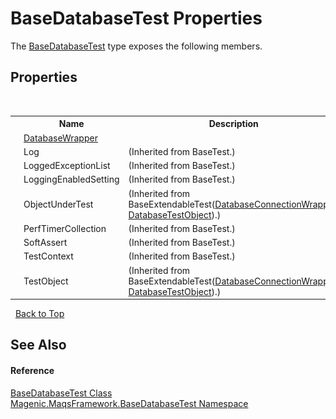 # BaseDatabaseTest Properties
 

The <a href="#/MAQS_4/Database_AUTOGENERATED/BaseDatabaseTest_Class">BaseDatabaseTest</a> type exposes the following members.


## Properties
&nbsp;<table><tr><th></th><th>Name</th><th>Description</th></tr><tr><td>![Public property](media/pubproperty.gif "Public property")</td><td><a href="#/MAQS_4/Database_AUTOGENERATED/BaseDatabaseTest-DatabaseWrapper_Property">DatabaseWrapper</a></td><td /></tr><tr><td>![Public property](media/pubproperty.gif "Public property")</td><td>Log</td><td> (Inherited from BaseTest.)</td></tr><tr><td>![Public property](media/pubproperty.gif "Public property")</td><td>LoggedExceptionList</td><td> (Inherited from BaseTest.)</td></tr><tr><td>![Protected property](media/protproperty.gif "Protected property")</td><td>LoggingEnabledSetting</td><td> (Inherited from BaseTest.)</td></tr><tr><td>![Protected property](media/protproperty.gif "Protected property")</td><td>ObjectUnderTest</td><td> (Inherited from BaseExtendableTest(<a href="#/MAQS_4/Database_AUTOGENERATED/DatabaseConnectionWrapper_Class">DatabaseConnectionWrapper</a>, <a href="#/MAQS_4/Database_AUTOGENERATED/DatabaseTestObject_Class">DatabaseTestObject</a>).)</td></tr><tr><td>![Public property](media/pubproperty.gif "Public property")</td><td>PerfTimerCollection</td><td> (Inherited from BaseTest.)</td></tr><tr><td>![Public property](media/pubproperty.gif "Public property")</td><td>SoftAssert</td><td> (Inherited from BaseTest.)</td></tr><tr><td>![Public property](media/pubproperty.gif "Public property")</td><td>TestContext</td><td> (Inherited from BaseTest.)</td></tr><tr><td>![Protected property](media/protproperty.gif "Protected property")</td><td>TestObject</td><td> (Inherited from BaseExtendableTest(<a href="#/MAQS_4/Database_AUTOGENERATED/DatabaseConnectionWrapper_Class">DatabaseConnectionWrapper</a>, <a href="#/MAQS_4/Database_AUTOGENERATED/DatabaseTestObject_Class">DatabaseTestObject</a>).)</td></tr></table>&nbsp;
<a href="#basedatabasetest-properties">Back to Top</a>

## See Also


#### Reference
<a href="#/MAQS_4/Database_AUTOGENERATED/BaseDatabaseTest_Class">BaseDatabaseTest Class</a><br /><a href="#/MAQS_4/Database_AUTOGENERATED/Magenic-MaqsFramework-BaseDatabaseTest_Namespace">Magenic.MaqsFramework.BaseDatabaseTest Namespace</a><br />